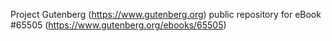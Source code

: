 Project Gutenberg (https://www.gutenberg.org) public repository for
eBook #65505 (https://www.gutenberg.org/ebooks/65505)
